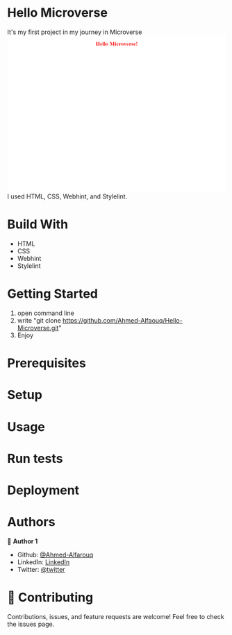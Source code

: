 # Hello Microverse
It's my first project in my journey in Microverse
![page image](/hello-microverse.png)
I used HTML, CSS, Webhint, and Stylelint.

# Build With
 - HTML
 - CSS
 - Webhint
 - Stylelint
# Getting Started
 1) open command line
 2) write "git clone https://github.com/Ahmed-Alfaouq/Hello-Microverse.git"
 3) Enjoy
# Prerequisites
# Setup
# Usage
# Run tests
# Deployment
# Authors
 :bearded_person: **Author 1**
  - Github: [@Ahmed-Alfarouq](https://github.com/Ahmed-Alfaouq)
  - LinkedIn: [LinkedIn](https://www.linkedin.com/in/ahmed-omar912ba9199/)
  - Twitter: [@twitter](https://twitter.com/mediocre23534)

# :handshake: Contributing
Contributions, issues, and feature requests are welcome!
Feel free to check the issues page.
